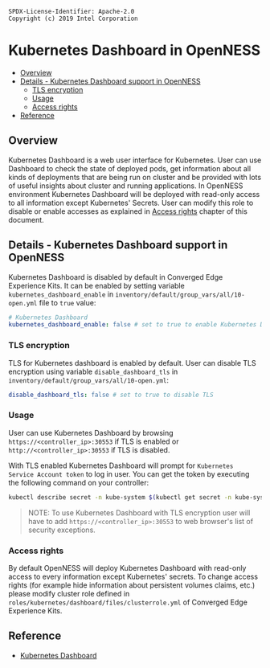 ```text
SPDX-License-Identifier: Apache-2.0
Copyright (c) 2019 Intel Corporation
```
<!-- omit in toc -->
# Kubernetes Dashboard in OpenNESS
- [Overview](#overview)
- [Details - Kubernetes Dashboard support in OpenNESS](#details---kubernetes-dashboard-support-in-openness)
  - [TLS encryption](#tls-encryption)
  - [Usage](#usage)
  - [Access rights](#access-rights)
- [Reference](#reference)

## Overview

Kubernetes Dashboard is a web user interface for Kubernetes. User can use Dashboard to check the state of deployed pods, get information about all kinds of deployments that are being run on cluster and be provided with lots of useful insights about cluster and running applications. In OpenNESS environment Kubernetes Dashboard will be deployed with read-only access to all information except Kubernetes' Secrets. User can modify this role to disable or enable accesses as explained in [Access rights](#access-rights) chapter of this document.

## Details - Kubernetes Dashboard support in OpenNESS

Kubernetes Dashboard is disabled by default in Converged Edge Experience Kits. It can be enabled by setting variable `kubernetes_dashboard_enable` in `inventory/default/group_vars/all/10-open.yml` file to `true` value:

```yaml
# Kubernetes Dashboard
kubernetes_dashboard_enable: false # set to true to enable Kubernetes Dashboard
```

### TLS encryption

TLS for Kubernetes dashboard is enabled by default. User can disable TLS encryption using variable `disable_dashboard_tls` in `inventory/default/group_vars/all/10-open.yml`:

```yaml
disable_dashboard_tls: false # set to true to disable TLS
```

### Usage

User can use Kubernetes Dashboard by browsing `https://<controller_ip>:30553` if TLS is enabled or `http://<controller_ip>:30553` if TLS is disabled.

With TLS enabled Kubernetes Dashboard will prompt for `Kubernetes Service Account token` to log in user. You can get the token by executing the following command on your controller:

```bash
kubectl describe secret -n kube-system $(kubectl get secret -n kube-system | grep 'kubernetes-dashboard-token' | awk '{print $1}') | grep 'token:' | awk '{print $2}'
```

> NOTE: To use Kubernetes Dashboard with TLS encryption user will have to add `https://<controller_ip>:30553` to web browser's list of security exceptions.

### Access rights

By default OpenNESS will deploy Kubernetes Dashboard with read-only access to every information except Kubernetes' secrets. To change access rights (for example hide information about persistent volumes claims, etc.) please modify cluster role defined in `roles/kubernetes/dashboard/files/clusterrole.yml` of Converged Edge Experience Kits.

## Reference
- [Kubernetes Dashboard](https://kubernetes.io/docs/tasks/access-application-cluster/web-ui-dashboard/)
